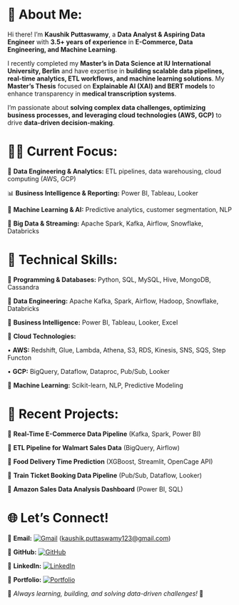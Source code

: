 # 💫 About Me:

Hi there! I’m **Kaushik Puttaswamy**, a **Data Analyst & Aspiring Data Engineer** with **3.5+ years of experience** in **E-Commerce, Data Engineering, and Machine Learning**.

I recently completed my **Master’s in Data Science at IU International University, Berlin** and have expertise in **building scalable data pipelines, real-time analytics, ETL workflows, and machine learning solutions**. My **Master’s Thesis** focused on **Explainable AI (XAI) and BERT models** to enhance transparency in **medical transcription systems**.

I’m passionate about **solving complex data challenges, optimizing business processes, and leveraging cloud technologies (AWS, GCP)** to drive **data-driven decision-making**.

# 👨‍💻 Current Focus:


🚀 **Data Engineering & Analytics:** ETL pipelines, data warehousing, cloud computing (AWS, GCP)

📊 **Business Intelligence & Reporting:** Power BI, Tableau, Looker

🤖 **Machine Learning & AI:** Predictive analytics, customer segmentation, NLP

🔧 **Big Data & Streaming:** Apache Spark, Kafka, Airflow, Snowflake, Databricks

# 🚀 Technical Skills:


🔹 **Programming & Databases:** Python, SQL, MySQL, Hive, MongoDB, Cassandra

🔹 **Data Engineering:** Apache Kafka, Spark, Airflow, Hadoop, Snowflake, Databricks

🔹 **Business Intelligence:** Power BI, Tableau, Looker, Excel

🔹 **Cloud Technologies:**
	
 • **AWS:** Redshift, Glue, Lambda, Athena, S3, RDS, Kinesis, SNS, SQS, Step Functon
	
 • **GCP:** BigQuery, Dataflow, Dataproc, Pub/Sub, Looker

🔹 **Machine Learning:** Scikit-learn, NLP, Predictive Modeling

# 📂 Recent Projects:


📌 **Real-Time E-Commerce Data Pipeline** (Kafka, Spark, Power BI)

📌 **ETL Pipeline for Walmart Sales Data** (BigQuery, Airflow)

📌 **Food Delivery Time Prediction** (XGBoost, Streamlit, OpenCage API)

📌 **Train Ticket Booking Data Pipeline** (Pub/Sub, Dataflow, Looker)

📌 **Amazon Sales Data Analysis Dashboard** (Power BI, SQL)

# 🌐 Let’s Connect!

📧 **Email:** [![Gmail](https://img.shields.io/badge/Gmail-D14836?style=flat&logo=gmail&logoColor=white)](mailto:kaushik.puttaswamy123@gmail.com) 
  (kaushik.puttaswamy123@gmail.com)

🔗 **GitHub:** [![GitHub](https://img.shields.io/badge/GitHub-%23121011.svg?style=flat&logo=github&logoColor=white)](https://github.com/Kaushik-Puttaswamy)  

🔗 **LinkedIn:** [![LinkedIn](https://img.shields.io/badge/LinkedIn-%230077B5.svg?style=flat&logo=linkedin&logoColor=white)](https://www.linkedin.com/in/kaushik-puttaswamy-data-analyst/)  

📜 **Portfolio:** [![Portfolio](https://img.shields.io/badge/Portfolio-%230000ff.svg?style=flat&logo=firefox&logoColor=white)](https://www.datascienceportfol.io/kaushikputtaswamy)   

🚀 _Always learning, building, and solving data-driven challenges!_ 🚀
